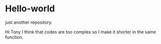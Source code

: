 # Hello-world
just another repository.

Hi Tony
I think that codes are too complex so I make it shorter in the same function.
